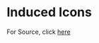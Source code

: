 # Induced Icons

For Source, click [here](https://www.figma.com/community/file/995152741314467050/6000%2B-icons-%E2%80%94-iconsax-v1.0-by-%C2%A9Vuesax)
